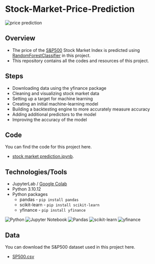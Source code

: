 # Stock-Market-Price-Prediction

![price prediction](https://github.com/LasithaAmarasinghe/Stock-Market-Price-Prediction/assets/106037441/66fe4a0f-77ea-4ea6-8abe-03c291050c4f)


## Overview

* The price of the [S&P500](https://www.investing.com/indices/us-spx-500) Stock Market Index is predicted using [RandomForestClassifier](https://scikit-learn.org/stable/modules/generated/sklearn.ensemble.RandomForestClassifier.html) in this project.
* This repository contains all the codes and resources of this project.

## Steps

* Downloading data using the yfinance package
* Cleaning and visualizing stock market data
* Setting up a target for machine learning
* Creating an initial machine-learning model 
* Building a backtesting engine to more accurately measure accuracy
* Adding additional predictors to the model
* Improving the accuracy of the model

## Code

You can find the code for this project here.
* [stock market prediction.ipynb](https://github.com/LasithaAmarasinghe/Stock-Market-Price-Prediction/blob/main/stock%20market%20prediction.ipynb).

## Technologies/Tools

* JupyterLab / [Google Colab](https://colab.research.google.com/)
* Python 3.10.12
* Python packages
    * pandas - `pip install pandas`
    *  scikit-learn - `pip install scikit-learn`
    * yfinance - `pip install yfinance`

![Python](https://img.shields.io/badge/python-3670A0?logo=python&logoColor=FFFF00)
![Jupyter Notebook](https://img.shields.io/badge/jupyter-%23FA0F00.svg?logo=jupyter&logoColor=white)
![Pandas](https://img.shields.io/badge/pandas_-%20green?logo=pandas)
![scikit-learn](https://img.shields.io/badge/scikit--learn-F7931E?logo=scikit-learn&logoColor=FFFFFF)
![yfinance](https://img.shields.io/badge/yfinance_-%20blue)

## Data

You can download the S&P500 dataset used in this project here.
* [SP500.csv](https://github.com/LasithaAmarasinghe/Stock-Market-Price-Prediction/blob/main/sp500.csv)

